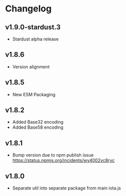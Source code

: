 # Changelog

## v1.9.0-stardust.3

* Stardust alpha release

## v1.8.6

* Version alignment

## v1.8.5

* New ESM Packaging

## v1.8.2

* Added Base32 encoding
* Added Base58 encoding

## v1.8.1

* Bump version due to npm publish issue <https://status.npmjs.org/incidents/wy4002vc8ryc>

## v1.8.0

* Separate util into separate package from main iota.js
